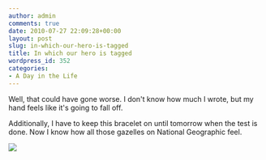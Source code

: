 ```yaml
---
author: admin
comments: true
date: 2010-07-27 22:09:28+00:00
layout: post
slug: in-which-our-hero-is-tagged
title: In which our hero is tagged
wordpress_id: 352
categories:
- A Day in the Life
---
```


Well, that could have gone worse. I don't know how much I wrote, but my hand feels like it's going to fall off.

Additionally, I have to keep this bracelet on until tomorrow when the test is done. Now I know how all those gazelles on National Geographic feel.

![](http://blog.ipsaloquitur.org/assets/images/tagged.jpeg)
